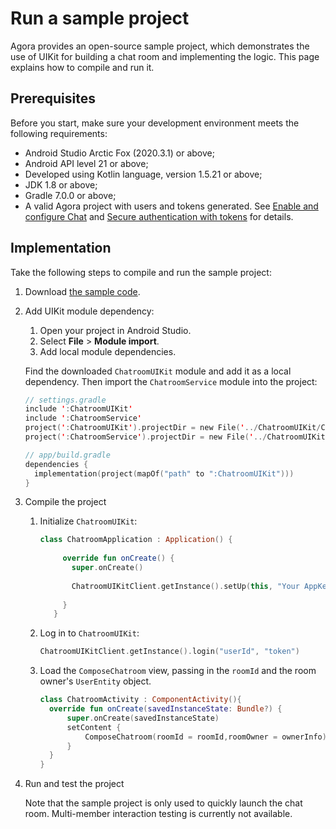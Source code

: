 # Run a sample project

Agora provides an open-source sample project, which demonstrates the use of UIKit for building a chat room and implementing the logic. This page explains how to compile and run it. 

## Prerequisites

Before you start, make sure your development environment meets the following requirements:

- Android Studio Arctic Fox (2020.3.1) or above;
- Android API level 21 or above;
- Developed using Kotlin language, version 1.5.21 or above;
- JDK 1.8 or above;
- Gradle 7.0.0 or above;
- A valid Agora project with users and tokens generated. See [Enable and configure Chat](https://docs.agora.io/en/agora-chat/get-started/enable) and [Secure authentication with tokens](https://docs.agora.io/en/agora-chat/develop/authentication) for details. 

## Implementation

Take the following steps to compile and run the sample project:

1. Download [the sample code](https://github.com/AgoraIO-Usecase/AgoraChat-UIKit-Chatroom-android).

1. Add UIKit module dependency:

    1. Open your project in Android Studio.
    1. Select **File** > **Module import**.
    1. Add local module dependencies.

    Find the downloaded `ChatroomUIKit` module and add it as a local dependency. Then import the `ChatroomService` module into the project:

    ```kotlin
    // settings.gradle
    include ':ChatroomUIKit'
    include ':ChatroomService'
    project(':ChatroomUIKit').projectDir = new File('../ChatroomUIKit/ChatroomUIKit')
    project(':ChatroomService').projectDir = new File('../ChatroomUIKit/ChatroomService')
    
    // app/build.gradle
    dependencies {
      implementation(project(mapOf("path" to ":ChatroomUIKit")))
    }
    ```
   
1. Compile the project

   1. Initialize `ChatroomUIKit`:

      ```kotlin
      class ChatroomApplication : Application() {
        
           override fun onCreate() {
             super.onCreate()
        
             ChatroomUIKitClient.getInstance().setUp(this, "Your AppKey")
        
           }
         }
      ```

   1. Log in to `ChatroomUIKit`:

      ```kotlin
      ChatroomUIKitClient.getInstance().login("userId", "token")
      ```
      

   1. Load the `ComposeChatroom` view, passing in the `roomId` and the room owner's `UserEntity` object.

      ```kotlin
      class ChatroomActivity : ComponentActivity(){
      	override fun onCreate(savedInstanceState: Bundle?) {
      		super.onCreate(savedInstanceState)
      		setContent {
      			ComposeChatroom(roomId = roomId,roomOwner = ownerInfo)
      		}
      	}
      }
      ```
      
1. Run and test the project

   Note that the sample project is only used to quickly launch the chat room. Multi-member interaction testing is currently not available.